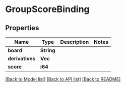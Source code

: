 # GroupScoreBinding

## Properties

Name | Type | Description | Notes
------------ | ------------- | ------------- | -------------
**board** | **String** |  | 
**derivatives** | **Vec<String>** |  | 
**score** | **i64** |  | 

[[Back to Model list]](../README.md#documentation-for-models) [[Back to API list]](../README.md#documentation-for-api-endpoints) [[Back to README]](../README.md)


